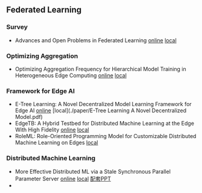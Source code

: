 ## Federated Learning



### Survey

- Advances and Open Problems in Federated Learning [online](https://arxiv.org/pdf/1912.04977.pdf) [local](./paper/1912.04977v3.pdf)





### Optimizing Aggregation

- Optimizing Aggregation Frequency for Hierarchical Model Training in Heterogeneous Edge Computing [online](https://ieeexplore.ieee.org/stamp/stamp.jsp?tp=&arnumber=9707639)  [local](./paper/Optimizing_Aggregation_Frequency_for_Hierarchical_Model_Training_in_Heterogeneous_Edge_Computing.pdf)



### Framework for Edge AI

- E-Tree Learning: A Novel Decentralized Model Learning Framework for Edge AI  [online](https://arxiv.org/pdf/2008.01553.pdf) [local](./paper/E-Tree Learning A Novel Decentralized Model.pdf)
- EdgeTB: A Hybrid Testbed for Distributed Machine Learning at the Edge With High Fidelity [online](https://ieeexplore.ieee.org/abstract/document/9693130) [local](./paper/EdgeTB_A_Hybrid_Testbed_for_Distributed_Machine_Learning_at_the_Edge_With_High_Fidelity.pdf)
- RoleML: Role-Oriented Programming Model for Customizable Distributed Machine Learning on Edges [local](./paper/RoleML.pdf)



### Distributed Machine Learning

- More Effective Distributed ML via a Stale Synchronous Parallel Parameter Server  [online](https://proceedings.neurips.cc/paper/2013/file/b7bb35b9c6ca2aee2df08cf09d7016c2-Paper.pdf) [local](./paper/NIPS-2013-more-effective-distributed-ml-via-a-stale-synchronous-parallel-parameter-server-Paper.pdf) [配套PPT](https://imsarchives.nus.edu.sg/oldwww/Programs/014wliv/files/qirong.pdf)
- 



















